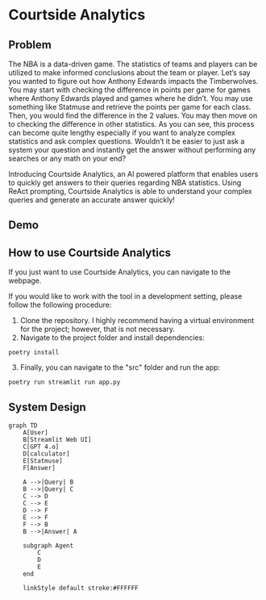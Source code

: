 # Courtside Analytics

## Problem
The NBA is a data-driven game. The statistics of teams and players can be utilized to make informed conclusions about the team or player. Let’s say you wanted to figure out how Anthony Edwards impacts the Timberwolves. You may start with checking the difference in points per game for games where Anthony Edwards played and games where he didn’t. You may use something like Statmuse and retrieve the points per game for each class. Then, you would find the difference in the 2 values. You may then move on to checking the difference in other statistics. As you can see, this process can become quite lengthy especially if you want to analyze complex statistics and ask complex questions. Wouldn’t it be easier to just ask a system your question and instantly get the answer without performing any searches or any math on your end? 

Introducing Courtside Analytics, an AI powered platform that enables users to quickly get answers to their queries regarding NBA statistics. Using ReAct prompting, Courtside Analytics is able to understand your complex queries and generate an accurate answer quickly!

## Demo

## How to use Courtside Analytics
If you just want to use Courtside Analytics, you can navigate to the webpage.

If you would like to work with the tool in a development setting, please follow the following procedure:
1. Clone the repository. I highly recommend having a virtual environment for the project; however, that is not necessary.
2. Navigate to the project folder and install dependencies: 
```
poetry install
```
3. Finally, you can navigate to the "src" folder and run the app:
```
poetry run streamlit run app.py
```

## System Design

``````mermaid
graph TD
    A[User]
    B[Streamlit Web UI]
    C[GPT 4.o]
    D[calculator]
    E[Statmuse]
    F[Answer]
    
    A -->|Query| B
    B -->|Query| C
    C --> D
    C --> E
    D --> F
    E --> F
    F --> B
    B -->|Answer| A
    
    subgraph Agent
        C
        D
        E
    end

    linkStyle default stroke:#FFFFFF
